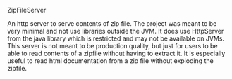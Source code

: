 ZipFileServer

An http server to serve contents of zip file. The project was meant to be very minimal and not use
libraries outside the JVM. It does use HttpServer from the java library which is restricted and may
not be available on JVMs. This server is not meant to be production quality, but just for users to
be able to read contents of a zipfile without having to extract it. It is especially useful to read
html documentation from a zip file without exploding the zipfile.
